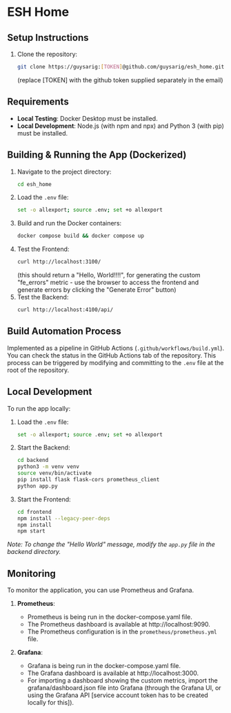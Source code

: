 # ESH Home

## Setup Instructions

1. Clone the repository:
   ```bash
   git clone https://guysarig:[TOKEN]@github.com/guysarig/esh_home.git
   ```
   (replace [TOKEN] with the github token supplied separately in the email)

## Requirements

- **Local Testing**: Docker Desktop must be installed.
- **Local Development**: Node.js (with npm and npx) and Python 3 (with pip) must be installed.

## Building & Running the App (Dockerized)

1. Navigate to the project directory:
   ```bash
   cd esh_home
   ```
2. Load the `.env` file:
   ```bash  
   set -o allexport; source .env; set +o allexport
   ```
3. Build and run the Docker containers:
   ```bash
   docker compose build && docker compose up
   ```
3. Test the Frontend:
   ```bash
   curl http://localhost:3100/
   ```
   (this should return a "Hello, World!!!!", for generating the custom "fe_errors" metric - use the browser to access the frontend and generate errors by clicking the "Generate Error" button)
4. Test the Backend:
   ```bash
   curl http://localhost:4100/api/
   ```

## Build Automation Process

Implemented as a pipeline in GitHub Actions (`.github/workflows/build.yml`). You can check the status in the GitHub Actions tab of the repository. This process can be triggered by modifying and committing to the `.env` file at the root of the repository.

## Local Development

To run the app locally:

1. Load the `.env` file:
   ```bash
   set -o allexport; source .env; set +o allexport
   ```
2. Start the Backend:
   ```bash
   cd backend
   python3 -m venv venv
   source venv/bin/activate
   pip install flask flask-cors prometheus_client
   python app.py
   ```
3. Start the Frontend:
   ```bash
   cd frontend
   npm install --legacy-peer-deps
   npm install
   npm start
   ```

*Note: To change the "Hello World" message, modify the `app.py` file in the backend directory.*

## Monitoring

To monitor the application, you can use Prometheus and Grafana.

1. **Prometheus**: 
   - Prometheus is being run in the docker-compose.yaml file.
   - The Prometheus dashboard is available at http://localhost:9090.
   - The Prometheus configuration is in the `prometheus/prometheus.yml` file.


2. **Grafana**:
   - Grafana is being run in the docker-compose.yaml file.
   - The Grafana dashboard is available at http://localhost:3000.
   - For importing a dashboard showing the custom metrics, import the grafana/dashboard.json file into Grafana (through the Grafana UI, or using the Grafana API [service account token has to be created locally for this]).